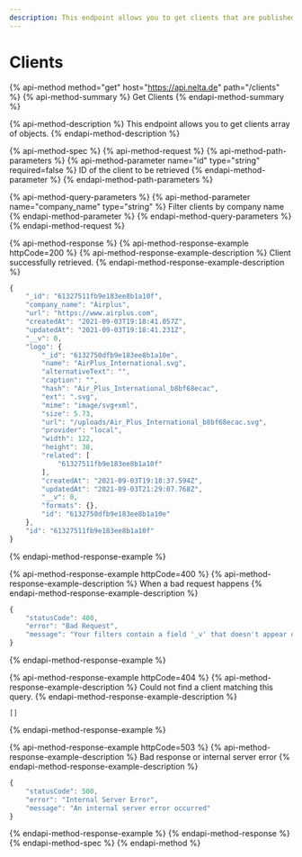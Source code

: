 ```yaml
---
description: This endpoint allows you to get clients that are published by Nelta
---
```


# Clients

{% api-method method="get" host="https://api.nelta.de" path="/clients" %}
{% api-method-summary %}
Get Clients
{% endapi-method-summary %}

{% api-method-description %}
This endpoint allows you to get clients array of objects.
{% endapi-method-description %}

{% api-method-spec %}
{% api-method-request %}
{% api-method-path-parameters %}
{% api-method-parameter name="id" type="string" required=false %}
ID of the client to be retrieved
{% endapi-method-parameter %}
{% endapi-method-path-parameters %}

{% api-method-query-parameters %}
{% api-method-parameter name="company\_name" type="string" %}
Filter clients by company name
{% endapi-method-parameter %}
{% endapi-method-query-parameters %}
{% endapi-method-request %}

{% api-method-response %}
{% api-method-response-example httpCode=200 %}
{% api-method-response-example-description %}
Client successfully retrieved.
{% endapi-method-response-example-description %}

```javascript
{
    "_id": "61327511fb9e183ee8b1a10f",
    "company_name": "Airplus",
    "url": "https://www.airplus.com",
    "createdAt": "2021-09-03T19:18:41.057Z",
    "updatedAt": "2021-09-03T19:18:41.231Z",
    "__v": 0,
    "logo": {
        "_id": "6132750dfb9e183ee8b1a10e",
        "name": "AirPlus_International.svg",
        "alternativeText": "",
        "caption": "",
        "hash": "Air_Plus_International_b8bf68ecac",
        "ext": ".svg",
        "mime": "image/svg+xml",
        "size": 5.73,
        "url": "/uploads/Air_Plus_International_b8bf68ecac.svg",
        "provider": "local",
        "width": 122,
        "height": 38,
        "related": [
            "61327511fb9e183ee8b1a10f"
        ],
        "createdAt": "2021-09-03T19:18:37.594Z",
        "updatedAt": "2021-09-03T21:29:07.768Z",
        "__v": 0,
        "formats": {},
        "id": "6132750dfb9e183ee8b1a10e"
    },
    "id": "61327511fb9e183ee8b1a10f"
}
```
{% endapi-method-response-example %}

{% api-method-response-example httpCode=400 %}
{% api-method-response-example-description %}
When a bad request happens
{% endapi-method-response-example-description %}

```javascript
{
    "statusCode": 400,
    "error": "Bad Request",
    "message": "Your filters contain a field '_v' that doesn't appear on your model definition nor its relations"
}
```
{% endapi-method-response-example %}

{% api-method-response-example httpCode=404 %}
{% api-method-response-example-description %}
Could not find a client matching this query.
{% endapi-method-response-example-description %}

```
[]
```
{% endapi-method-response-example %}

{% api-method-response-example httpCode=503 %}
{% api-method-response-example-description %}
Bad response or internal server error
{% endapi-method-response-example-description %}

```javascript
{
    "statusCode": 500,
    "error": "Internal Server Error",
    "message": "An internal server error occurred"
}
```
{% endapi-method-response-example %}
{% endapi-method-response %}
{% endapi-method-spec %}
{% endapi-method %}




